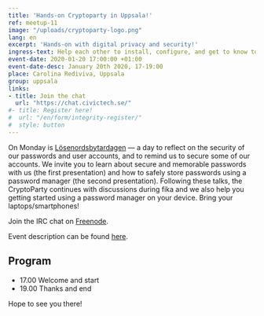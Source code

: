 ```yaml
---
title: 'Hands-on Cryptoparty in Uppsala!'
ref: meetup-11
image: "/uploads/cryptoparty-logo.png"
lang: en
excerpt: 'Hands-on with digital privacy and security!'
ingress-text: Help each other to install, configure, and get to know tools for improved digital privacy, anonymity, and security.
event-date: 2020-01-20 17:00:00 +01:00
event-date-desc: January 20th 2020, 17-19:00
place: Carolina Rediviva, Uppsala
group: uppsala
links:
- title: Join the chat
  url: "https://chat.civictech.se/"
#- title: Register here!
#  url: "/en/form/integrity-register/"
#  style: button
---
```


On Monday is <a href="https://pcforalla.idg.se/om/l%C3%B6senordsbytardagen">Lösenordsbytardagen</a> — a day to reflect on the security of our passwords and user accounts, and to remind us to secure some of our accounts. We invite you to learn about secure and memorable passwords with us (the first presentation) and how to safely store passwords using a password manager (the second presentation). Following these talks, the CryptoParty continues with discussions during fika and we also help you getting started using a password manager on your device. Bring your laptops/smartphones!

Join the IRC chat on <a href="http://webchat.freenode.net/?channels=%23cryptoparty-uppsala">Freenode</a>.

Event description can be found <a href="http://user.it.uu.se/~arvge836/cryptoparty/">here</a>.

## Program
* 17.00 Welcome and start
* 19.00 Thanks and end

Hope to see you there!


